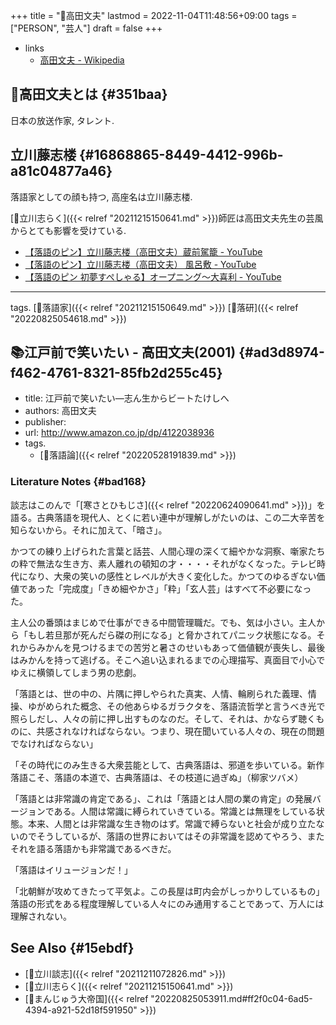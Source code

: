 +++
title = "👨高田文夫"
lastmod = 2022-11-04T11:48:56+09:00
tags = ["PERSON", "芸人"]
draft = false
+++

-   links
    -   [高田文夫 - Wikipedia](https://ja.wikipedia.org/wiki/%E9%AB%98%E7%94%B0%E6%96%87%E5%A4%AB)


## 📝高田文夫とは {#351baa}

日本の放送作家, タレント.


## 立川藤志楼 {#16868865-8449-4412-996b-a81c04877a46}

落語家としての顔も持つ, 高座名は立川藤志楼.

[👨立川志らく]({{< relref "20211215150641.md" >}})師匠は高田文夫先生の芸風からとても影響を受けている.

-   [【落語のピン】立川藤志楼（高田文夫）蔵前駕籠 - YouTube](https://www.youtube.com/watch?v=mshN1pQ-9R0)
-   [【落語のピン】立川藤志楼（高田文夫） 風呂敷 - YouTube](https://www.youtube.com/watch?v=EhUfxKQYxEI)
-   [【落語のピン 初夢すぺしゃる】オープニング～大喜利 - YouTube](https://www.youtube.com/watch?v=8BXyMhWKzAs)

---

tags. [🔖落語家]({{< relref "20211215150649.md" >}}) [🔖落研]({{< relref "20220825054618.md" >}})


## 📚江戸前で笑いたい - 高田文夫(2001) {#ad3d8974-f462-4761-8321-85fb2d255c45}

-   title: 江戸前で笑いたい―志ん生からビートたけしへ
-   authors: 高田文夫
-   publisher:
-   url: <http://www.amazon.co.jp/dp/4122038936>
-   tags.
    -   [🔖落語論]({{< relref "20220528191839.md" >}})


### Literature Notes {#bad168}

談志はこのんで「[寒さとひもじさ]({{< relref "20220624090641.md" >}})」を語る。古典落語を現代人、とくに若い連中が理解しがたいのは、この二大辛苦を知らないから。それに加えて、「暗さ」。

かつての練り上げられた言葉と話芸、人間心理の深くて細やかな洞察、噺家たちの粋で無法な生き方、素人離れの頓知の才・・・・それがなくなった。テレビ時代になり、大衆の笑いの感性とレベルが大きく変化した。かつてのゆるぎない価値であった「完成度」「きめ細やかさ」「粋」「玄人芸」はすべて不必要になった。

主人公の番頭はまじめで仕事ができる中間管理職だ。でも、気は小さい。主人から「もし若旦那が死んだら磔の刑になる」と脅かされてパニック状態になる。それからみかんを見つけるまでの苦労と暑さのせいもあって価値観が喪失し、最後はみかんを持って逃げる。そこへ追い込まれるまでの心理描写、真面目で小心でゆえに横領してしまう男の悲劇。

「落語とは、世の中の、片隅に押しやられた真実、人情、輪刷られた義理、情操、ゆがめられた概念、その他あらゆるガラクタを、落語流哲学と言うべき光で照らしだし、人々の前に押し出すものなのだ。そして、それは、かならず聴くものに、共感されなければならない。つまり、現在聞いている人々の、現在の問題でなければならない」

「その時代にのみ生きる大衆芸能として、古典落語は、邪道を歩いている。新作落語こそ、落語の本道で、古典落語は、その枝道に過ぎぬ」（柳家ツバメ）

「落語とは非常識の肯定である」、これは「落語とは人間の業の肯定」の発展バージョンである。人間は常識に縛られていきている。常識とは無理をしている状態。本来、人間とは非常識な生き物のはず。常識で縛らないと社会が成り立たないのでそうしているが、落語の世界においてはその非常識を認めてやろう、またそれを語る落語かも非常識であるべきだ。

「落語はイリュージョンだ！」

「北朝鮮が攻めてきたって平気よ。この長屋は町内会がしっかりしているもの」 落語の形式をある程度理解している人々にのみ通用することであって、万人には理解されない。


## See Also {#15ebdf}

-   [👨立川談志]({{< relref "20211211072826.md" >}})
-   [👨立川志らく]({{< relref "20211215150641.md" >}})
-   [📝まんじゅう大帝国]({{< relref "20220825053911.md#ff2f0c04-6ad5-4394-a921-52d18f591950" >}})
